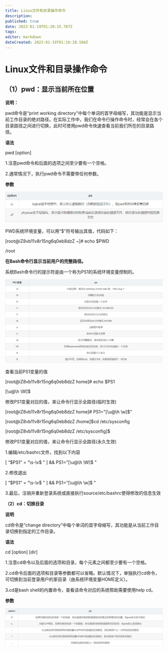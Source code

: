 ```yaml
---
title: Linux文件和目录操作命令
description: 
published: true
date: 2023-01-19T01:28:15.787Z
tags: 
editor: markdown
dateCreated: 2023-01-19T01:16:28.504Z
---
```


# Linux文件和目录操作命令
## **（1）pwd：显示当前所在位置**

**说明：**

pwd命令是“print working directory”中每个单词的首字母缩写，其功能是显示当前工作目录的绝对路径。在实际工作中，我们在命令行操作命令时，经常会在各个目录路径之间进行切换，此时可使用pwd命令快速查看当前我们所在的目录路径。

**语法**

pwd [option]

1.注意pwd命令和后面的选项之间至少要有一个空格。

2.通常情况下，执行pwd命令不需要带任何参数。

**参数**

> 

![2023-1-19_35432.png](/2023-1-19_35432.png)

PWD系统环境变量，可以用“$”符号输出其值，代码如下：

[root@iZ8vb11v8r15ng6q0eb8dzZ ~]# echo $PWD

/root

**在Bash命令行显示当前用户的完整路径。**

系统Bash命令行的提示符是由一个称为PS1的系统环境变量控制的。

![2023-1-19_78390.png](/2023-1-19_78390.png)

查看当前PS1变量的值

[root@iZ8vb11v8r15ng6q0eb8dzZ home]# echo $PS1

[\u@\h \W]$

修改PS1变量对应的值，来让命令行显示全路径(临时生效)

[root@iZ8vb11v8r15ng6q0eb8dzZ home]# PS1="[\u@\h \w]$"

[root@iZ8vb11v8r15ng6q0eb8dzZ /home]$cd /etc/sysconfig

[root@iZ8vb11v8r15ng6q0eb8dzZ /etc/sysconfig]$

修改PS1变量对应的值，来让命令行显示全路径(永久生效)

1.编辑/etc/bashrc文件，找到以下内容

[ “$PS1” = “\s-\v\$ " ] && PS1=”[\u@\h \W]\$ "

2.修改退出

[ “$PS1” = “\s-\v\$ " ] && PS1=”[\u@\h \w]\$ "

3.最后，注销并重新登录系统或直接执行source/etc/bashrc使得修改的信息生效



**（2）cd：切换目录**

**说明**

cd命令是“change directory”中每个单词的首字母缩写，其功能是从当前工作目录切换到指定的工作目录。

**语法**

cd [option] [dir]

1.注意cd命令以及后面的选项和目录，每个元素之间都至少要有一个空格。

2.cd命令后面的选项和目录等参数都可以省略。默认情况下，单独执行cd命令，可切换到当前登录用户的家目录（由系统环境变量HOME定义）。

3.cd是bash shell的内置命令，查看该命令对应的系统帮助需要使用help cd。

**参数**

![2023-1-19_38635.png](/2023-1-19_38635.png)